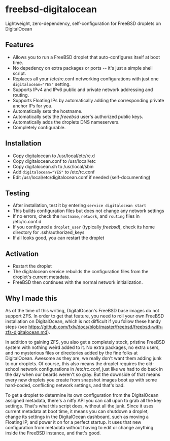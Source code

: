# freebsd-digitalocean
Lightweight, zero-dependency, self-configuration for FreeBSD droplets on DigitalOcean

## Features
- Allows you to run a FreeBSD droplet that auto-configures itself at boot time.
- No depedency on extra packages or ports -- it's just a simple shell script.
- Replaces all your /etc/rc.conf networking configurations with just one `digitalocean="YES"` setting.
- Supports IPv4 and IPv6 public and private network addressing and routing.
- Supports Floating IPs by automatically adding the corresponding private anchor IPs for you.
- Automatically sets the hostname.
- Automatically sets the *freeebsd* user's authorized public keys.
- Automatically adds the droplets DNS nameservers.
- Completely configurable.

## Installation
- Copy digitalocean to /usr/local/etc/rc.d
- Copy digitalocean.conf to /usr/local/etc
- Copy digitalocean.sh to /usr/local/sbin
- Add `digitalocean="YES"` to /etc/rc.conf
- Edit /usr/local/etc/digitalocean.conf if needed (self-documenting)

## Testing
- After installation, test it by entering `service digitalocean start`
- This builds configuration files but does not change any network settings
- If no errors, check the `hostname`, `network`, and `routing` files in /etc/rc.conf.d
- If you configured a `droplet_user` (typically *freebsd*), check its home directory for .ssh/authorized_keys
- If all looks good, you can restart the droplet

## Activation
- Restart the droplet
- The digitalocean service rebuilds the configuration files from the droplet's current metadata.
- FreeBSD then continues with the normal network initialization.

## Why I made this
As of the time of this writing, DigitalOcean's FreeBSD base images do not support ZFS. In order to get that feature, you need to roll your own FreeBSD installation on DigitalOcean, which is not difficult if you follow these handy steps (see https://github.com/fxlv/docs/blob/master/freebsd/freebsd-with-zfs-digitalocean.md).

In addition to gaining ZFS, you also get a completely stock, pristine FreeBSD system with nothing weird added to it. No extra packages, no extra users, and no mysterious files or directories added by the fine folks at DigitalOcean. Awesome as they are, we really don't want them adding junk to our droplets. Of course, this also means the droplet requires the old-school network configurations in /etc/rc.conf, just like we had to do back in the day when our beards weren't so gray. But the downside of that means every new droplets you create from snapshot images boot up with some hard-coded, conflicting network settings, and that's bad.

To get a droplet to determine its own configuration from the DigitalOcean assigned metadata, there's a nitfy API you can call upon to grab all the key settings. That's what this script does, without all the junk. Since it uses current metadata at boot time, it means you can shutdown a droplet, change its settings in the DigitalOcean dashboard, such as moving a Floating IP, and power it on for a perfect startup. It uses that new configuration from metadata without having to edit or change anything inside the FreeBSD instance, and that's good.
